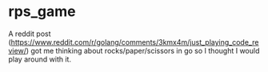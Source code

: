 # rps_game

A reddit post (https://www.reddit.com/r/golang/comments/3kmx4m/just_playing_code_review/) got me thinking about rocks/paper/scissors in go so I thought I would play around with it.
